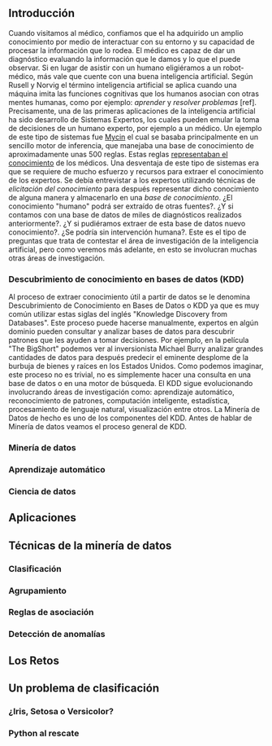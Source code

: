 ## Introducción
Cuando visitamos al médico, confiamos que el ha adquirido un amplio conocimiento por medio de interactuar con su entorno y su capacidad de procesar la información que lo rodea. El médico es capaz de dar un diagnóstico evaluando la información que le damos y lo que el puede observar. Si en lugar de asistir con un humano eligiéramos a un robot-médico, más vale que cuente con una buena inteligencia artificial. Según Rusell y Norvig el término inteligencia artificial se aplica cuando una máquina imita las funciones cognitivas que los humanos asocian con otras mentes humanas, como por ejemplo: *aprender* y *resolver problemas* [ref]. Precisamente, una de las primeras aplicaciones de la inteligencia artificial ha sido desarrollo de Sistemas Expertos, los cuales pueden emular la toma de decisiones de un humano experto, por ejemplo a un médico. Un ejemplo de este tipo de sistemas fue [Mycin](https://es.wikipedia.org/wiki/Mycin) el cual se basaba principalmente en un sencillo motor de inferencia, que manejaba una base de conocimiento de aproximadamente unas 500 reglas. Estas reglas [representaban el conocimiento](https://es.wikipedia.org/wiki/Representaci%C3%B3n_del_conocimiento) de los médicos. Una desventaja de este tipo de sistemas era que se requiere de mucho esfuerzo y recursos para extraer el conocimiento de los expertos. Se debía entrevistar a los expertos utilizando técnicas de *elicitación del conocimiento* para después representar dicho conocimiento de alguna manera y almacenarlo en una *base de conocimiento*. ¿El conocimiento "humano" podrá ser extraído  de otras fuentes?. ¿Y si contamos con una base de datos de miles de diagnósticos realizados anteriormente?. ¿Y si pudiéramos extraer de esta base de datos nuevo conocimiento?. ¿Se podría sin intervención humana?. Este es el tipo de preguntas que trata de contestar el área de investigación de la  inteligencia artificial, pero como veremos más adelante, en esto se involucran muchas otras áreas de investigación.

### Descubrimiento de conocimiento en bases de datos (KDD)
Al proceso de extraer conocimiento útil a partir de datos se le denomina Descubrimiento de Conocimiento en Bases de Datos o KDD ya que es muy común utilizar estas siglas del inglés "Knowledge Discovery from Databases". Este proceso puede hacerse manualmente, expertos en algún dominio pueden consultar y analizar bases de datos para descubrir patrones que les ayuden a tomar decisiones. Por ejemplo, en la película "The BigShort" podemos ver al inversionista Michael Burry analizar grandes cantidades de datos para después predecir el eminente  desplome de la burbuja de bienes y raíces en los Estados Unidos. Como podemos imaginar, este proceso no es trivial, no es simplemente hacer una consulta en una base de datos o en una motor de búsqueda. El KDD sigue evolucionando involucrando áreas de investigación como: aprendizaje automático, reconocimiento de patrones, computación inteligente, estadística, procesamiento de lenguaje natural, visualización entre otros. La Minería de Datos de hecho es uno de los componentes del KDD. Antes de hablar de Minería de datos veamos el proceso general de KDD.





### Minería de datos

### Aprendizaje automático

### Ciencia de datos

## Aplicaciones

## Técnicas de la minería de datos
### Clasificación
### Agrupamiento
### Reglas de asociación
### Detección de anomalías

## Los Retos


## Un problema de clasificación

### ¿Iris, Setosa o Versicolor?

### Python al rescate
